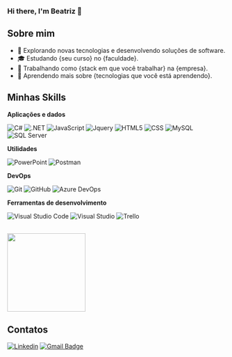 ### Hi there, I'm Beatriz 👋

## Sobre mim

- 🤔 Explorando novas tecnologias e desenvolvendo soluções de software.
- 🎓 Estudando {seu curso} no {faculdade}.
- 💼 Trabalhando como {stack em que você trabalhar} na {empresa}.
- 🌱 Aprendendo mais sobre {tecnologias que você está aprendendo}.

## Minhas Skills

**Aplicações e dados**

![C#](https://img.shields.io/badge/C%23-239120?style=flat&logo=c-sharp&logoColor=007396)
![.NET](https://img.shields.io/badge/.NET-5C2D91?style=flat&logo=.net)
![JavaScript](https://img.shields.io/badge/JavaScript-F7DF1E?style=flat&logo=javascript)
![Jquery](https://img.shields.io/badge/jQuery-0769AD?style=flat&logo=jquery&logoColor=white)
![HTML5](https://img.shields.io/badge/-HTML5-333333?style=flat&logo=HTML5)
![CSS](https://img.shields.io/badge/-CSS-333333?style=flat&logo=CSS3&logoColor=1572B6)
![MySQL](https://img.shields.io/badge/-MySQL-333333?style=flat&logo=mysql)
![SQL Server](https://img.shields.io/badge/Microsoft_SQL_Server-CC2927?style=flat&logo=microsoft-sql-server&logoColor=white)

**Utilidades**

![PowerPoint](https://img.shields.io/badge/Microsoft_PowerPoint-B7472A?style=flat&logo=microsoft-powerpoint&logoColor=white)
![Postman](https://img.shields.io/badge/-Postman-333333?style=flat&logo=postman)

**DevOps**

![Git](https://img.shields.io/badge/-Git-333333?style=flat&logo=git)
![GitHub](https://img.shields.io/badge/-GitHub-333333?style=flat&logo=github)
![Azure DevOps](https://img.shields.io/badge/Microsoft_Azure-0089D6?style=flat&logo=microsoft-azure&logoColor=white)

**Ferramentas de desenvolvimento**

![Visual Studio Code](https://img.shields.io/badge/-Visual%20Studio%20Code-333333?style=flat&logo=visual-studio-code&logoColor=007ACC)
![Visual Studio](https://img.shields.io/badge/-Visual%20Studio-333333?style=flat&logo=visual-studio&logoColor=BF40BF)
![Trello](https://img.shields.io/badge/-Trello-333333?style=flat&logo=trello&logoColor=007ACC)

<br/>

<a href="https://github.com/beatrizdossantos" title="Perfil da Bia">
  <img height="180em" src="https://github-readme-stats.vercel.app/api?username=beatrizdossantos&theme=algolia&show_icons=true" />
</a>

## Contatos

[![Linkedin](https://img.shields.io/badge/-username-blue?style=flat-square&logo=Linkedin&logoColor=white&link=https://www.linkedin.com/in/beatriz-dos-santos-silva-191803205/)](https://www.linkedin.com/in/beatriz-dos-santos-silva-191803205/)
[![Gmail Badge](https://img.shields.io/badge/-beatriz.dssilva3@email.com-006bed?style=flat-square&logo=Gmail&logoColor=white&link=mailto:beatriz.dssilva3@gmail.com)](mailto:beatriz.dssilva3@gmail.com)
